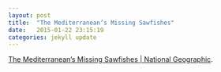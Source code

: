```yaml
---
layout: post
title:  "The Mediterranean’s Missing Sawfishes"
date:   2015-01-22 23:15:19
categories: jekyll update
---
```

<p><a href='http://phenomena.nationalgeographic.com/2015/01/22/the-mediterraneans-missing-sawfishes/#.VPzUXkZhDNY.wordpress'>The Mediterranean’s Missing Sawfishes | National Geographic</a>.</p>

